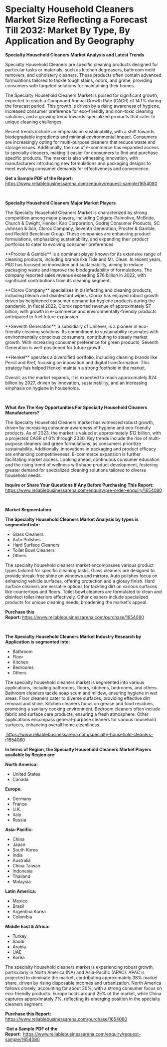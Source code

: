 <p><h1>Specialty Household Cleaners Market Size Reflecting a Forecast Till 2032: Market By Type, By Application and By Geography</h1></p><p><strong>Specialty Household Cleaners Market Analysis and Latest Trends</strong></p>
<p><p>Specialty Household Cleaners are specific cleaning products designed for particular tasks or materials, such as kitchen degreasers, bathroom mold removers, and upholstery cleaners. These products often contain advanced formulations tailored to tackle tough stains, odors, and grime, providing consumers with targeted solutions for maintaining their homes.</p><p>The Specialty Household Cleaners Market is poised for significant growth, expected to reach a Compound Annual Growth Rate (CAGR) of 14.1% during the forecast period. This growth is driven by a rising awareness of hygiene, increased consumer preference for eco-friendly and non-toxic cleaning solutions, and a growing trend towards specialized products that cater to unique cleaning challenges.</p><p>Recent trends include an emphasis on sustainability, with a shift towards biodegradable ingredients and minimal environmental impact. Consumers are increasingly opting for multi-purpose cleaners that reduce waste and storage issues. Additionally, the rise of e-commerce has expanded access to specialty cleaners, making it easier for consumers to find and purchase specific products. The market is also witnessing innovation, with manufacturers introducing new formulations and packaging designs to meet evolving consumer demands for effectiveness and convenience.</p></p>
<p><strong>Get a Sample PDF of the Report:&nbsp;</strong> <a href="https://www.reliablebusinessarena.com/enquiry/request-sample/1654080?utm_campaign=3288&utm_medium=2&utm_source=Github&utm_content=ia&utm_term=18042025&utm_id=specialty-household-cleaners">https://www.reliablebusinessarena.com/enquiry/request-sample/1654080</a></p>
<p>&nbsp;</p>
<p><strong>Specialty Household Cleaners Major Market Players</strong></p>
<p><p>The Specialty Household Cleaners Market is characterized by strong competition among major players, including Colgate-Palmolive, McBride, Church & Dwight, Henkel, Kao Corporation, Godrej Consumer Products, SC Johnson & Son, Clorox Company, Seventh Generation, Procter & Gamble, and Reckitt Benckiser Group. These companies are enhancing product formulations, emphasizing sustainability, and expanding their product portfolios to cater to evolving consumer preferences.</p><p>**Procter & Gamble** is a dominant player known for its extensive range of cleaning products, including brands like Tide and Mr. Clean. In recent years, P&G has focused on innovation and sustainability, aiming to reduce packaging waste and improve the biodegradability of formulations. The company reported sales revenue exceeding $76 billion in 2022, with significant contributions from its cleaning segment.</p><p>**Clorox Company** specializes in disinfecting and cleaning products, including bleach and disinfectant wipes. Clorox has enjoyed robust growth driven by heightened consumer demand for hygiene products during the pandemic. In fiscal 2022, Clorox reported revenue of approximately $7 billion, with growth in e-commerce and environmentally-friendly products anticipated to fuel future expansion.</p><p>**Seventh Generation**, a subsidiary of Unilever, is a pioneer in eco-friendly cleaning solutions. Its commitment to sustainability resonates with environmentally conscious consumers, contributing to steady market growth. With increasing consumer preference for green products, Seventh Generation is well-positioned for future growth.</p><p>**Henkel** operates a diversified portfolio, including cleaning brands like Persil and Bref, focusing on innovation and digital transformation. This strategy has helped Henkel maintain a strong foothold in the market.</p><p>Overall, as the market expands, it is expected to reach approximately $24 billion by 2027, driven by innovation, sustainability, and an increasing emphasis on hygiene in households.</p></p>
<p>&nbsp;</p>
<p><strong>What Are The Key Opportunities For Specialty Household Cleaners Manufacturers?</strong></p>
<p><p>The Specialty Household Cleaners market has witnessed robust growth, driven by increasing consumer awareness of hygiene and eco-friendly products. As of 2023, the market is valued at approximately $12 billion, with a projected CAGR of 6% through 2030. Key trends include the rise of multi-purpose cleaners and green formulations, as consumers prioritize sustainability. Additionally, innovations in packaging and product efficacy are enhancing competitiveness. E-commerce expansion is further facilitating market access. Looking ahead, continuous consumer education and the rising trend of wellness will shape product development, fostering greater demand for specialized cleaning solutions tailored to diverse household needs.</p></p>
<p><strong>Inquire or Share Your Questions If Any Before Purchasing This Report:</strong> <a href="https://www.reliablebusinessarena.com/enquiry/pre-order-enquiry/1654080?utm_campaign=3288&utm_medium=2&utm_source=Github&utm_content=ia&utm_term=18042025&utm_id=specialty-household-cleaners">https://www.reliablebusinessarena.com/enquiry/pre-order-enquiry/1654080</a></p>
<p>&nbsp;</p>
<p><strong>Market Segmentation</strong></p>
<p><strong>The Specialty Household Cleaners Market Analysis by types is segmented into:</strong></p>
<p><ul><li>Glass Cleaners</li><li>Auto Polishes</li><li>Hard Surface Cleaners</li><li>Toilet Bowl Cleaners</li><li>Others</li></ul></p>
<p><p>The specialty household cleaners market encompasses various product types tailored for specific cleaning tasks. Glass cleaners are designed to provide streak-free shine on windows and mirrors. Auto polishes focus on enhancing vehicle surfaces, offering protection and a glossy finish. Hard surface cleaners are versatile options for tackling dirt on various surfaces like countertops and floors. Toilet bowl cleaners are formulated to clean and disinfect toilet interiors effectively. Other cleaners include specialized products for unique cleaning needs, broadening the market's appeal.</p></p>
<p><strong>Purchase this Report:&nbsp;</strong><a href="https://www.reliablebusinessarena.com/purchase/1654080?utm_campaign=3288&utm_medium=2&utm_source=Github&utm_content=ia&utm_term=18042025&utm_id=specialty-household-cleaners">https://www.reliablebusinessarena.com/purchase/1654080</a></p>
<p>&nbsp;</p>
<p><strong>The Specialty Household Cleaners Market Industry Research by Application is segmented into:</strong></p>
<p><ul><li>Bathroom</li><li>Floor</li><li>Kitchen</li><li>Bedrooms</li><li>Others</li></ul></p>
<p><p>The specialty household cleaners market is segmented into various applications, including bathrooms, floors, kitchens, bedrooms, and others. Bathroom cleaners tackle soap scum and mildew, ensuring hygiene in wet areas. Floor cleaners cater to diverse surfaces, providing effective dirt removal and shine. Kitchen cleaners focus on grease and food residues, promoting a sanitary cooking environment. Bedroom cleaners often include fabric and surface care products, ensuring a fresh atmosphere. Other applications encompass general-purpose cleaners for various household surfaces, enhancing overall home cleanliness.</p></p>
<p><a href="https://www.reliablebusinessarena.com/specialty-household-cleaners-r1654080?utm_campaign=3288&utm_medium=2&utm_source=Github&utm_content=ia&utm_term=18042025&utm_id=specialty-household-cleaners">&nbsp;https://www.reliablebusinessarena.com/specialty-household-cleaners-r1654080</a></p>
<p><strong>In terms of Region, the Specialty Household Cleaners Market Players available by Region are:</strong></p>
<p>
    <p> <strong> North America: </strong>
        <ul>
            <li>United States</li>
            <li>Canada</li>
        </ul>
        </p> 
    <p> <strong> Europe: </strong>
        <ul>
            <li>Germany</li>
            <li>France</li>
            <li>U.K.</li>
            <li>Italy</li>
            <li>Russia</li>
        </ul>
        </p> 
    <p> <strong> Asia-Pacific: </strong>
        <ul>
            <li>China</li>
            <li>Japan</li>
            <li>South Korea</li>
            <li>India</li>
            <li>Australia</li>
            <li>China Taiwan</li>
            <li>Indonesia</li>
            <li>Thailand</li>
            <li>Malaysia</li>
        </ul>
        </p> 
    <p> <strong> Latin America: </strong>
        <ul>
            <li>Mexico</li>
            <li>Brazil</li>
            <li>Argentina Korea</li>
            <li>Colombia</li>
        </ul>
        </p> 
    <p> <strong> Middle East & Africa: </strong>
        <ul>
            <li>Turkey</li>
            <li>Saudi</li>
            <li>Arabia</li>
            <li>UAE</li>
            <li>Korea</li>
        </ul>
    </p>
    </p>
<p><p>The specialty household cleaners market is experiencing robust growth, particularly in North America (NA) and Asia-Pacific (APAC). APAC is projected to dominate the market, contributing approximately 38% market share, driven by rising disposable incomes and urbanization. North America follows closely, accounting for about 30%, with a strong consumer focus on eco-friendly products. Europe holds around 25% of the market, while China captures approximately 7%, reflecting its emerging position in the specialty cleaners segment.</p></p>
<p><strong>Purchase this Report: </strong><a href="https://www.reliablebusinessarena.com/purchase/1654080?utm_campaign=3288&utm_medium=2&utm_source=Github&utm_content=ia&utm_term=18042025&utm_id=specialty-household-cleaners">https://www.reliablebusinessarena.com/purchase/1654080</a></p>
<p>&nbsp;<strong>Get a Sample PDF of the Report:&nbsp;&nbsp;</strong><a href="https://www.reliablebusinessarena.com/enquiry/request-sample/1654080?utm_campaign=3288&utm_medium=2&utm_source=Github&utm_content=ia&utm_term=18042025&utm_id=specialty-household-cleaners">https://www.reliablebusinessarena.com/enquiry/request-sample/1654080</a></p>
<p><strong></strong></p>
<p><p></p><p></p><p></p></p>